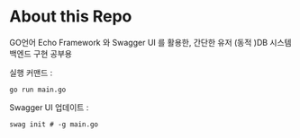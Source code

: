 # About this Repo

GO언어 Echo Framework 와 Swagger UI 를 활용한, 간단한 유저 (동적 )DB 시스템 백엔드 구현 공부용

실행 커맨드 : 
```
go run main.go
```

Swagger UI 업데이트 :
``` 
swag init # -g main.go
```